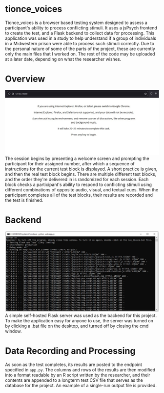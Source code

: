 # tionce_voices
Tionce_voices is a browser based testing system designed to assess a participant's ability to process conflicting stimuli. It uses a jsPsych frontend to create the test, and a Flask backend to collect data for processing. This application was used in a study to help understand if a group of individuals in a Midwestern prison were able to process such stimuli correctly. Due to the personal nature of some of the parts of the project, these are currently only the main files that I worked on. The rest of the code may be uploaded at a later date, depending on what the researcher wishes.


# Overview
<img src="images/welcome_screen.jpg" width="auto" height="auto"> 
The session begins by presenting a welcome screen and prompting the participant for their assigned number, after which a sequence of instructions for the current test block is displayed. A short practice is given, and then the real test block begins. There are multiple different test blocks, and the order they're delivered in is randomized for each session. Each block checks a participant's ability to respond to conflicting stimuli using different combinations of opposite audio, visual, and textual cues. When the participant completes all of the test blocks, their results are recorded and the test is finished.

# Backend
<img src="images/server_running.jpg" width="auto" height="auto">
A simple self-hosted Flask server was used as the backend for this project. To make the application easy for anyone to use, the server was turned on by clicking a .bat file on the desktop, and turned off by closing the cmd window.

# Data Recording and Processing
As soon as the test completes, its results are posted to the endpoint specified in <code>app.py</code>. The columns and rows of the results are then modified into a format readable by an R script written by the researcher, and their contents are appended to a longterm test CSV file that serves as the database for the project. An example of a single-run output file is provided. 
